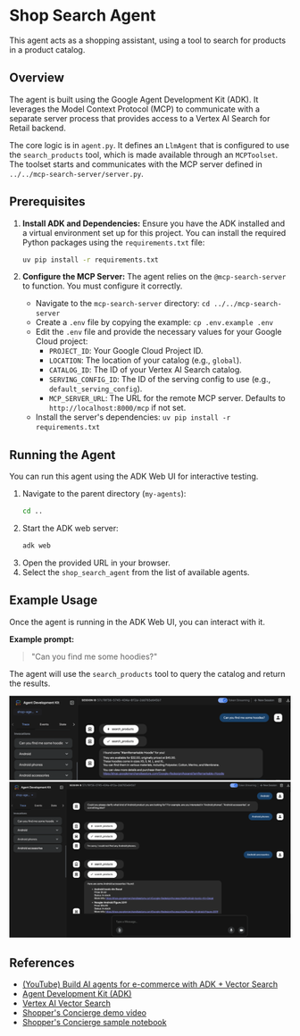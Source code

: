 # Shop Search Agent

This agent acts as a shopping assistant, using a tool to search for products in a product catalog.

## Overview

The agent is built using the Google Agent Development Kit (ADK). It leverages the Model Context Protocol (MCP) to communicate with a separate server process that provides access to a Vertex AI Search for Retail backend.

The core logic is in `agent.py`. It defines an `LlmAgent` that is configured to use the `search_products` tool, which is made available through an `MCPToolset`. The toolset starts and communicates with the MCP server defined in `../../mcp-search-server/server.py`.

## Prerequisites

1.  **Install ADK and Dependencies:** Ensure you have the ADK installed and a virtual environment set up for this project. You can install the required Python packages using the `requirements.txt` file:
    ```bash
    uv pip install -r requirements.txt
    ```

2.  **Configure the MCP Server:** The agent relies on the `@mcp-search-server` to function. You must configure it correctly.
    *   Navigate to the `mcp-search-server` directory: `cd ../../mcp-search-server`
    *   Create a `.env` file by copying the example: `cp .env.example .env`
    *   Edit the `.env` file and provide the necessary values for your Google Cloud project:
        *   `PROJECT_ID`: Your Google Cloud Project ID.
        *   `LOCATION`: The location of your catalog (e.g., `global`).
        *   `CATALOG_ID`: The ID of your Vertex AI Search catalog.
        *   `SERVING_CONFIG_ID`: The ID of the serving config to use (e.g., `default_serving_config`).
        *   `MCP_SERVER_URL`: The URL for the remote MCP server. Defaults to `http://localhost:8000/mcp` if not set.
    *   Install the server's dependencies: `uv pip install -r requirements.txt`

## Running the Agent

You can run this agent using the ADK Web UI for interactive testing.

1.  Navigate to the parent directory (`my-agents`):
    ```bash
    cd .. 
    ```
2.  Start the ADK web server:
    ```bash
    adk web
    ```
3.  Open the provided URL in your browser.
4.  Select the `shop_search_agent` from the list of available agents.

## Example Usage

Once the agent is running in the ADK Web UI, you can interact with it.

**Example prompt:**
> "Can you find me some hoodies?"

The agent will use the `search_products` tool to query the catalog and return the results.

![](./assets/shop-agent-01.png)
![](./assets/shop-agent-02.png)

## References

- [(YouTube) Build AI agents for e-commerce with ADK + Vector Search](https://www.youtube.com/watch?v=UIntXBP--gI)
- [Agent Development Kit (ADK)](https://goo.gle/3RGrB9T)
- [Vertex AI Vector Search](https://goo.gle/3T5xxK5)
- [Shopper's Concierge demo video](https://goo.gle/4jRbMJb)
- [Shopper's Concierge sample notebook](https://goo.gle/4kMkxot)